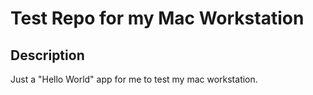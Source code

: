 # Test Repo for my Mac Workstation

## Description

Just a "Hello World" app for me to test my mac workstation.

